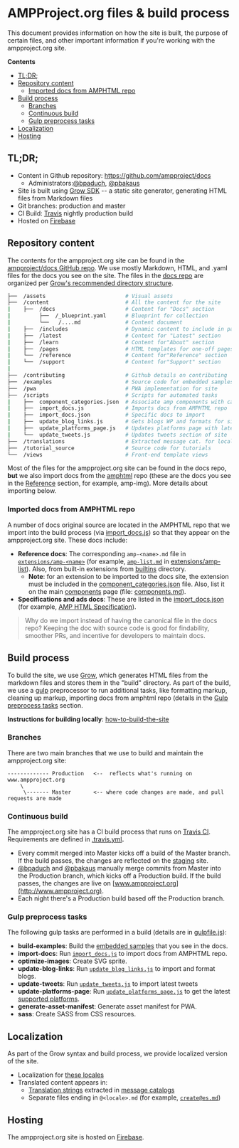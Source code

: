 # AMPProject.org files & build process 

This document provides information on how the site is built, the purpose of certain files, and other important information if you're working with the ampproject.org site.

**Contents**

* [TL;DR;](#tldr)
* [Repository content](#repository-content)
  + [Imported docs from AMPHTML repo](#imported-docs-from-amphtml-repo)
* [Build process](#build-process)
  + [Branches](#branches)
  + [Continuous build](#continuous-build)
  + [Gulp preprocess tasks](#gulp-preprocess-tasks)
* [Localization](#localization)
* [Hosting](#hosting)

## TL;DR;

*   Content in Github repository: https://github.com/ampproject/docs 
    *   Administrators:[@bpaduch](https://github.com/bpaduch), [@pbakaus](https://github.com/pbakaus)
*   Site is built using [Grow SDK](https://grow.io/) -- a static site generator, generating HTML files from Markdown files
*   Git branches: production and master
*   CI Build: [Travis](https://travis-ci.org/ampproject/docs) nightly production build
*   Hosted on [Firebase](https://firebase.google.com/docs/hosting/)


## Repository content

The contents for the ampproject.org site can be found in the [ampproject/docs GitHub repo](https://github.com/ampproject/docs).  We use mostly Markdown, HTML, and .yaml files for the docs you see on the site. The files in the [docs repo](https://github.com/ampproject/docs) are organized per [Grow's recommended directory structure](http://grow.io/docs/directory-structure/).


```bash
├──  /assets                         # Visual assets  
├──  /content                        # All the content for the site
|    ├──  /docs                      # Content for "Docs" section
|         ├──  /_blueprint.yaml      # Blueprint for collection
|         └──   /....md              # Content document
|    ├──  /includes                  # Dynamic content to include in pages
|    ├──  /latest                    # Content for "Latest" section
|    ├──  /learn                     # Content for"About" section
|    ├──  /pages                     # HTML templates for one-off pages (home page, 404)
|    └──  /reference                 # Content for"Reference" section
|    └──  /support                   # Content for"Support" section
|
├──  /contributing                   # Github details on contributing
├──  /examples                       # Source code for embedded samples
├──  /pwa                            # PWA implementation for site
├──  /scripts                        # Scripts for automated tasks
|    ├──  component_categories.json  # Associate amp components with category
|    ├──  import_docs.js             # Imports docs from AMPHTML repo
|    ├──  import_docs.json           # Specific docs to import
|    ├──  update_blog_links.js       # Gets blogs WP and formats for site
|    ├──  update_platforms_page.js   # Updates platforms page with latest
|    └──  update_tweets.js           # Updates tweets section of site
├──  /translations                   # Extracted message cat. for localization
├──  /tutorial_source                # Source code for tutorials
└──  /views                          # Front-end template views
```


Most of the files for the ampproject.org site can be found in the docs repo, **but** we also import docs from the [amphtml](https://github.com/ampproject/amphtml) repo (these are the docs you see in the [Reference](https://ampproject-staging.firebaseapp.com/docs/reference/components) section, for example, amp-img).  More details about importing below.

### Imported docs from AMPHTML repo

A number of docs original source are located in the AMPHTML repo that we import into the build process (via [import_docs.js](https://github.com/ampproject/docs/blob/master/scripts/import_docs.js)) so that they appear on the ampproject.org site. These docs include:

*   **Reference docs**: The corresponding `amp-<name>.md` file in [`extensions/amp-<name>`](https://github.com/ampproject/amphtml/tree/master/extensions) (for example, [`amp-list.md`](https://github.com/ampproject/amphtml/blob/master/extensions/amp-list/amp-list.md) in [extensions/amp-list](https://github.com/ampproject/amphtml/tree/master/extensions/amp-list)). Also, from built-in extensions from [builtins](https://github.com/ampproject/amphtml/tree/master/builtins) directory.
    *   **Note**: for an extension to be imported to the docs site, the extension must be included in the [component_categories.json](https://github.com/ampproject/docs/blob/master/scripts/component_categories.json) file.  Also, list it on the main [components](https://www.ampproject.org/docs/reference/components) page (file: [components.md](https://github.com/ampproject/docs/blob/master/content/reference/components.md)).
*   **Specifications and ads docs**:  These are listed in the [import_docs.json](https://github.com/ampproject/docs/blob/master/scripts/import_docs.json) (for example, [AMP HTML Specification](https://www.ampproject.org/docs/fundamentals/spec)).

> Why do we import instead of having the canonical file in the docs repo? Keeping the doc with source code is good for findability, smoother PRs, and incentive for developers to maintain docs.


## Build process

To build the site, we use [Grow](https://grow.io/), which generates HTML files from the markdown files and stores them in the "build" directory.  As part of the build, we use a [gulp](https://github.com/ampproject/docs/blob/master/gulpfile.js) preprocessor to run additional tasks, like formatting markup, cleaning up markup, importing docs from amphtml repo (details in the [Gulp preprocess tasks](#gulp-preprocess-tasks) section.


**Instructions for building locally**: [how-to-build-the-site](https://github.com/ampproject/docs#how-to-build-the-site)


### Branches

There are two main branches that we use to build and maintain the ampproject.org site: 


```text
------------- Production   <--  reflects what's running on www.ampproject.org 
    \
     \------- Master       <-- where code changes are made, and pull requests are made
```

### Continuous build

The ampproject.org site has a CI build process that runs on [Travis CI](https://travis-ci.org/ampproject/docs).  Requirements are defined in [.travis.yml](https://github.com/ampproject/docs/blob/master/.travis.yml)**.**


*   Every commit merged into Master kicks off a build of the Master branch.  If the build passes, the changes are reflected on the [staging](https://ampproject-staging.firebaseapp.com/) site.
*   [@bpaduch](https://github.com/bpaduch) and [@pbakaus](https://github.com/pbakaus) manually merge commits from Master into the Production branch, which kicks off a Production build.  If the build passes, the changes are live on [www.ampproject.org](http://www.ampproject.org).
*   Each night there's a Production build based off the Production branch.


### Gulp preprocess tasks

The following gulp tasks are performed in a build (details are in [gulpfile.js](https://github.com/ampproject/docs/blob/master/gulpfile.js)):

*   **build-examples**: Build the [embedded samples](https://github.com/ampproject/docs/blob/master/contributing/adding-embedded-samples-in-docs.md) that you see in the docs.
*   **import-docs**: Run [`import_docs.js`](https://github.com/ampproject/docs/blob/master/scripts/import_docs.js) to import docs from AMPHTML repo.
*   **optimize-images**: Create SVG sprite.
*   **update-blog-links**: Run [`update_blog_links.js`](https://github.com/ampproject/docs/blob/master/scripts/update_blog_links.js) to import and format blogs.
*   **update-tweets**: Run [`update_tweets.js`](https://github.com/ampproject/docs/blob/master/scripts/update_tweets.js) to import latest tweets
*   **update-platforms-page**: Run [`update_platforms_page.js`](https://github.com/ampproject/docs/blob/master/scripts/update_platforms_page.js) to get the latest [supported platforms](https://www.ampproject.org/support/faqs/supported-platforms).
*   **generate-asset-manifest**: Generate asset manifest for PWA.
*   **sass**: Create SASS from CSS resources.


## Localization

As part of the Grow syntax and build process, we provide localized version of the site.

*   Localization for [these locales](https://github.com/ampproject/docs/blob/master/podspec.yaml#L6)
*   Translated content appears in:
    *   [Translation strings](https://grow.io/docs/translations/#translatable-items) extracted in [message catalogs](https://github.com/ampproject/docs/tree/master/translations)
    *   Separate files ending in `@<locale>.md`  (for example, [`create@es.md`](https://github.com/ampproject/docs/blob/master/content/docs/getting_started/create%40es.md))


## Hosting

The ampproject.org site is hosted on [Firebase](https://firebase.google.com/docs/hosting/).
